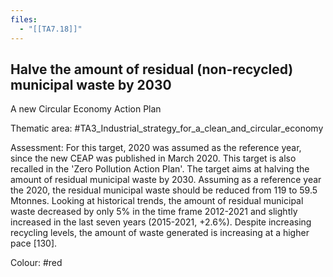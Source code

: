```yaml
---
files:
  - "[[TA7.18]]"
---
```

## Halve the amount of residual (non-recycled) municipal waste by 2030
A new Circular Economy Action Plan

Thematic area: #TA3_Industrial_strategy_for_a_clean_and_circular_economy

Assessment: For this target, 2020 was assumed as the reference year, since the new CEAP was published in March 2020. This target is also recalled in the 'Zero Pollution Action Plan'. The target aims at halving the amount of residual municipal waste by 2030. Assuming as a reference year the 2020, the residual municipal waste should be reduced from 119 to 59.5 Mtonnes.
Looking at historical trends, the amount of residual municipal waste decreased by only 5% in the time frame 2012-2021 and slightly increased in the last seven years (2015-2021, +2.6%). Despite increasing recycling levels, the amount of waste generated is increasing at a higher pace [130].

Colour: #red
